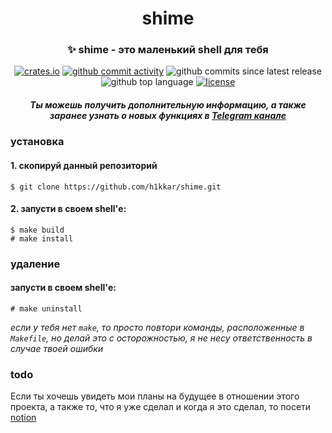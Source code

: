 <div align="center">
    <h1>shime</h1>
    <h3>✨ <strong>shime - это маленький shell для тебя</strong></h3>
    <a href="https://crates.io/crates/shime"><img alt="crates.io" src="https://img.shields.io/crates/v/shime.svg"></a>
    <a href="https://github.com/h1kkar/shime/commits/main"><img alt="github commit activity" src="https://img.shields.io/github/commit-activity/t/h1kkar/shime"></a>
    <img alt="github commits since latest release" src="https://img.shields.io/github/commits-since/h1kkar/shime/latest/main">
    <img alt="github top language" src="https://img.shields.io/github/languages/top/h1kkar/shime">
    <a href="https://github.com/h1kkar/shime/blob/main/LICENSE"><img alt="license" src="https://img.shields.io/github/license/h1kkar/shime"></a>
    <h5>Ты можешь получить дополнительную информацию, а также заранее узнать о новых функциях в <a href="https://shime_rust.t.me">Telegram канале</a></h5>
</div>

### установка

#### 1. скопируй данный репозиторий

```
$ git clone https://github.com/h1kkar/shime.git
```

#### 2. запусти в своем shell'е:

```
$ make build
# make install
```

### удаление

#### запусти в своем shell'е:

```
# make uninstall
```

*если у тебя нет `make`, то просто повтори команды, расположенные в `Makefile`, но делай это с осторожностью, я не несу ответственность в случае твоей ошибки*

### todo

Если ты хочешь увидеть мои планы на будущее в отношении этого проекта, а также то, что я уже сделал и когда я это сделал, то посети [notion](https://destiny-biology-77d.notion.site/TODO-787cf27fe21c40a589fea46c980a3141?pvs=4)